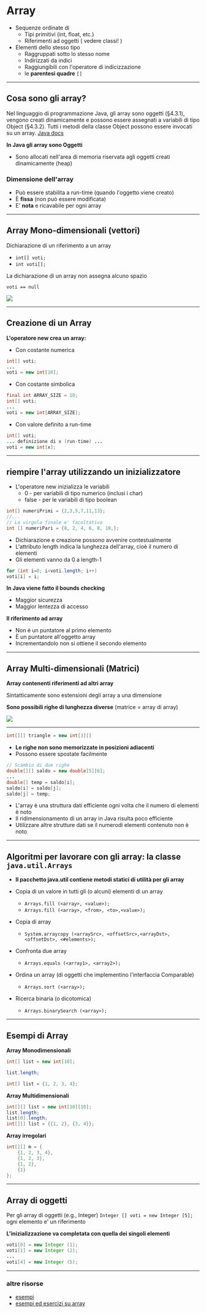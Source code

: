 # Array

* Sequenze ordinate di
  * Tipi primitivi (int, float, etc.)
  * Riferimenti ad oggetti ( vedere classi! )
* Elementi dello stesso tipo
    * Raggruppati sotto lo stesso nome
    * Indirizzati da indici
    * Raggiungibili con l'operatore di indicizzazione
    * le **parentesi quadre** `[]`

---

## Cosa sono gli array?

Nel linguaggio di programmazione Java, gli array sono oggetti (§4.3.1), vengono creati dinamicamente e possono essere assegnati a variabili di tipo Object (§4.3.2). Tutti i metodi della classe Object possono essere invocati su un array.
[Java docs](https://docs.oracle.com/javase/specs/jls/se7/html/jls-10.html)

**In Java gli array sono Oggetti**
* Sono allocati nell'area di memoria riservata agli oggetti creati dinamicamente (heap)

### Dimensione dell'array

* Può essere stabilita a run-time (quando l'oggetto viene creato)
* È **fissa** (non può essere modificata)
* E' **nota** e ricavabile per ogni array

---

## Array Mono-dimensionali (vettori)


Dichiarazione di un riferimento a un array

* `int[] voti;`
* `int voti[];`

La dichiarazione di un array non assegna alcuno spazio

`voti == null`

![](https://raw.githubusercontent.com/maboglia/CorsoJava/master/appunti/img/Language/04_array/array.png)

---

## Creazione di un Array

**L'operatore new crea un array:**
* Con costante numerica

```java
int[] voti;
...
voti = new int[10];
```

*  Con costante simbolica
```java
final int ARRAY_SIZE = 10;
int[] voti;
...
voti = new int[ARRAY_SIZE];
```

*  Con valore definito a run-time
```java
int[] voti;
... definizione di x (run-time) ...
voti = new int[x];
```

---

## riempire l'array utilizzando un inizializzatore

* L'operatore new inizializza le variabili
  * 0 - per variabili di tipo numerico (inclusi i char)
  * false - per le variabili di tipo boolean


```java
int[] numeriPrimi = {2,3,5,7,11,13};
//...
// La virgola finale e' facoltativa
int [] numeriPari = {0, 2, 4, 6, 8, 10,};
```

* Dichiarazione e creazione possono avvenire contestualmente
* L'attributo length indica la lunghezza dell'array, cioè il numero di elementi
* Gli elementi vanno da 0 a length-1

```java
for (int i=0; i<voti.length; i++)
voti[i] = i;
```

**In Java viene fatto il bounds checking**

* Maggior sicurezza
* Maggior lentezza di accesso

**Il riferimento ad array**

* Non è un puntatore al primo elemento
* È un puntatore all'oggetto array
* Incrementandolo non si ottiene il secondo elemento

---


## Array Multi-dimensionali (Matrici)

**Array contenenti riferimenti ad altri array**

Sintatticamente sono estensioni degli array a una dimensione

**Sono possibili righe di lunghezza diverse**
(matrice = array di array)


![](https://raw.githubusercontent.com/maboglia/CorsoJava/master/appunti/img/Language/04_array/array2d.png)

---

```java
int[][] triangle = new int[3][]
```

* **Le righe non sono memorizzate in posizioni adiacenti**
* Possono essere spostate facilmente

```java
// Scambio di due righe
double[][] saldo = new double[5][6];
...
double[] temp = saldo[i];
saldo[i] = saldo[j];
saldo[j] = temp;
```

* L'array è una struttura dati efficiente ogni volta che il numero di elementi è noto
* Il ridimensionamento di un array in Java risulta poco efficiente
* Utilizzare altre strutture dati se il numerodi elementi contenuto non è noto

---

## Algoritmi per lavorare con gli array: la classe `java.util.Arrays`

* **Il pacchetto java.util contiene metodi statici di utilità per gli array**

* Copia di un valore in tutti gli (o alcuni) elementi di un array
    * `Arrays.fill (<array>, <value>);`
    * `Arrays.fill (<array>, <from>, <to>,<value>);`
* Copia di array
    * `System.arraycopy (<arraySrc>, <offsetSrc>,<arrayDst>, <offsetDst>, <#elements>);`
* Confronta due array
    * `Arrays.equals (<array1>, <array2>);`
* Ordina un array (di oggetti che implementino l'interfaccia Comparable)
    * `Arrays.sort (<array>);`
* Ricerca binaria (o dicotomica)
    * `Arrays.binarySearch (<array>);`

---

## Esempi di Array

**Array Monodimensionali**

```java
int[] list = new int[10];

list.length;

int[] list = {1, 2, 3, 4};

```

**Array Multidimensionali**

```java
int[][] list = new int[10][10];
list.length;
list[0].length;
int[][] list = {{1, 2}, {3, 4}};

```

**Array irregolari**

```java
int[][] m = {
    {1, 2, 3, 4},
    {1, 2, 3},
    {1, 2},
    {1}
};

```

---


## Array di oggetti

Per gli array di oggetti (e.g., Integer) `Integer [] voti = new Integer [5];` ogni elemento e' un riferimento

**L'inizializzazione va completata con quella dei singoli elementi**

```java
voti[0] = new Integer (1);
voti[1] = new Integer (2);
...
voti[4] = new Integer (5);
```

---

### altre risorse

* [esempi](https://github.com/maboglia/CorsoJava/blob/master/esempi/03_array)
* [esempi ed esercizi su array](https://gist.github.com/maboglia/112d52611f8fa02c1772e0b48405fc72)
